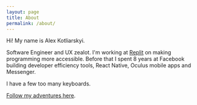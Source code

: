 ```yaml
---
layout: page
title: About
permalink: /about/
---
```


Hi! My name is Alex Kotliarskyi.

Software Engineer and UX zealot. I'm working at [Replit](https://replit.com/site/careers) on making programming more accessible. Before that I spent 8 years at Facebook building developer efficiency tools, React Native, Oculus mobile apps and Messenger.

I have a few too many keyboards.

[Follow my adventures here](/subscribe/).
